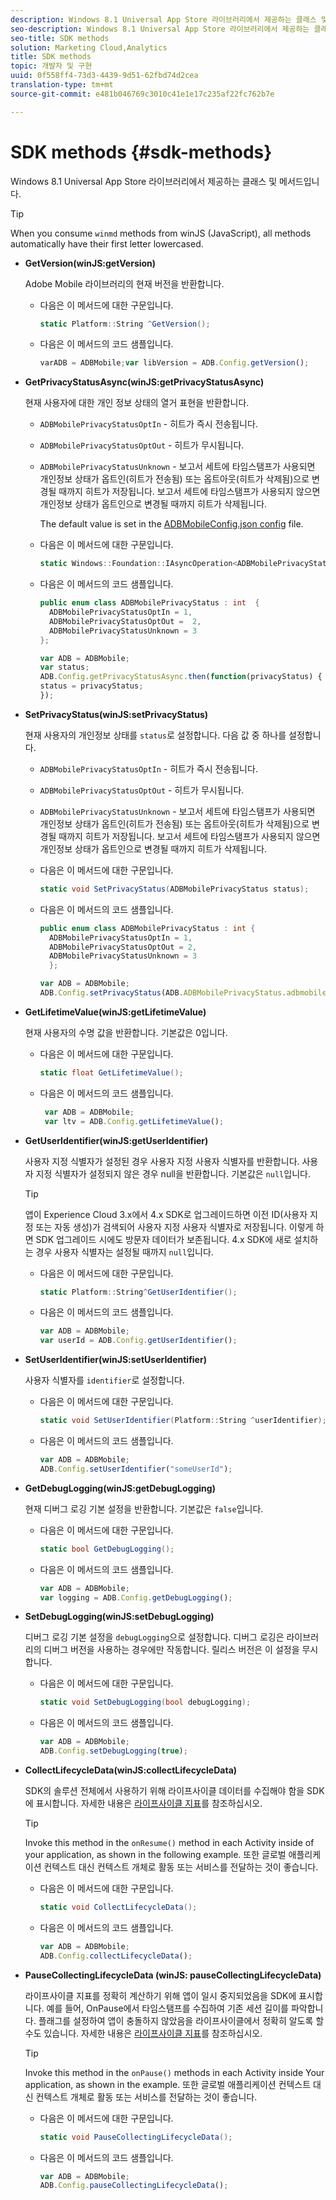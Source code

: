 ```yaml
---
description: Windows 8.1 Universal App Store 라이브러리에서 제공하는 클래스 및 메서드입니다.
seo-description: Windows 8.1 Universal App Store 라이브러리에서 제공하는 클래스 및 메서드입니다.
seo-title: SDK methods
solution: Marketing Cloud,Analytics
title: SDK methods
topic: 개발자 및 구현
uuid: 0f558ff4-73d3-4439-9d51-62fbd74d2cea
translation-type: tm+mt
source-git-commit: e481b046769c3010c41e1e17c235af22fc762b7e

---
```



# SDK methods {#sdk-methods}

Windows 8.1 Universal App Store 라이브러리에서 제공하는 클래스 및 메서드입니다.

>[!TIP]
>
>When you consume `winmd` methods from winJS (JavaScript), all methods automatically have their first letter lowercased.

* **GetVersion(winJS:getVersion)**

   Adobe Mobile 라이브러리의 현재 버전을 반환합니다.

   * 다음은 이 메서드에 대한 구문입니다.

      ```csharp
      static Platform::String ^GetVersion();
      ```

   * 다음은 이 메서드의 코드 샘플입니다.

      ```js
      varADB = ADBMobile;var libVersion = ADB.Config.getVersion(); 
      ```

* **GetPrivacyStatusAsync(winJS:getPrivacyStatusAsync)**

   현재 사용자에 대한 개인 정보 상태의 열거 표현을 반환합니다.

   * `ADBMobilePrivacyStatusOptIn` - 히트가 즉시 전송됩니다.
   * `ADBMobilePrivacyStatusOptOut` - 히트가 무시됩니다.
   * `ADBMobilePrivacyStatusUnknown` - 보고서 세트에 타임스탬프가 사용되면 개인정보 상태가 옵트인(히트가 전송됨) 또는 옵트아웃(히트가 삭제됨)으로 변경될 때까지 히트가 저장됩니다. 보고서 세트에 타임스탬프가 사용되지 않으면 개인정보 상태가 옵트인으로 변경될 때까지 히트가 삭제됩니다.

      The default value is set in the [ADBMobileConfig.json config](/help/windows-appstore/c-configuration/c.json.md) file.

   * 다음은 이 메서드에 대한 구문입니다.

      ```csharp
      static Windows::Foundation::IAsyncOperation<ADBMobilePrivacyStatus> ^getPrivacyStatusAsync(); 
      ```

   * 다음은 이 메서드의 코드 샘플입니다.

      ```csharp
      public enum class ADBMobilePrivacyStatus : int  {
        ADBMobilePrivacyStatusOptIn = 1, 
        ADBMobilePrivacyStatusOptOut =  2,
        ADBMobilePrivacyStatusUnknown = 3
      };
      ```

      ```js
      var ADB = ADBMobile;
      var status;
      ADB.Config.getPrivacyStatusAsync.then(function(privacyStatus) {
      status = privacyStatus;
      }); 
      ```

* **SetPrivacyStatus(winJS:setPrivacyStatus)**

   현재 사용자의 개인정보 상태를 `status`로 설정합니다. 다음 값 중 하나를 설정합니다.

   * `ADBMobilePrivacyStatusOptIn` - 히트가 즉시 전송됩니다.
   * `ADBMobilePrivacyStatusOptOut` - 히트가 무시됩니다.
   * `ADBMobilePrivacyStatusUnknown` - 보고서 세트에 타임스탬프가 사용되면 개인정보 상태가 옵트인(히트가 전송됨) 또는 옵트아웃(히트가 삭제됨)으로 변경될 때까지 히트가 저장됩니다. 보고서 세트에 타임스탬프가 사용되지 않으면 개인정보 상태가 옵트인으로 변경될 때까지 히트가 삭제됩니다.

   * 다음은 이 메서드에 대한 구문입니다.

      ```csharp
      static void SetPrivacyStatus(ADBMobilePrivacyStatus status);
      ```

   * 다음은 이 메서드의 코드 샘플입니다.

      ```csharp
      public enum class ADBMobilePrivacyStatus : int {
        ADBMobilePrivacyStatusOptIn = 1,
        ADBMobilePrivacyStatusOptOut = 2,
        ADBMobilePrivacyStatusUnknown = 3
        }; 
      ```

      ```js
      var ADB = ADBMobile;
      ADB.Config.setPrivacyStatus(ADB.ADBMobilePrivacyStatus.adbmobilePrivacyStatusOptIn); 
      ```

* **GetLifetimeValue(winJS:getLifetimeValue)**

   현재 사용자의 수명 값을 반환합니다. 기본값은 0입니다.

   * 다음은 이 메서드에 대한 구문입니다.

      ```csharp
      static float GetLifetimeValue();
      ```

   * 다음은 이 메서드의 코드 샘플입니다.

      ```js
       var ADB = ADBMobile;
       var ltv = ADB.Config.getLifetimeValue(); 
      ```

* **GetUserIdentifier(winJS:getUserIdentifier)**

   사용자 지정 식별자가 설정된 경우 사용자 지정 사용자 식별자를 반환합니다. 사용자 지정 식별자가 설정되지 않은 경우 null을 반환합니다. 기본값은 `null`입니다.

   >[!TIP]
   >
   >앱이 Experience Cloud 3.x에서 4.x SDK로 업그레이드하면 이전 ID(사용자 지정 또는 자동 생성)가 검색되어 사용자 지정 사용자 식별자로 저장됩니다. 이렇게 하면 SDK 업그레이드 시에도 방문자 데이터가 보존됩니다. 4.x SDK에 새로 설치하는 경우 사용자 식별자는 설정될 때까지 `null`입니다.

   * 다음은 이 메서드에 대한 구문입니다.

      ```csharp
      static Platform::String^GetUserIdentifier();
      ```

   * 다음은 이 메서드의 코드 샘플입니다.

      ```js
      var ADB = ADBMobile;
      var userId = ADB.Config.getUserIdentifier(); 
      ```

* **SetUserIdentifier(winJS:setUserIdentifier)**

   사용자 식별자를 `identifier`로 설정합니다.

   * 다음은 이 메서드에 대한 구문입니다.

      ```csharp
      static void SetUserIdentifier(Platform::String ^userIdentifier);
      ```

   * 다음은 이 메서드의 코드 샘플입니다.

      ```js
      var ADB = ADBMobile;
      ADB.Config.setUserIdentifier("someUserId"); 
      ```

* **GetDebugLogging(winJS:getDebugLogging)**

   현재 디버그 로깅 기본 설정을 반환합니다. 기본값은 `false`입니다.

   * 다음은 이 메서드에 대한 구문입니다.

      ```csharp
      static bool GetDebugLogging(); 
      ```

   * 다음은 이 메서드의 코드 샘플입니다.

      ```js
      var ADB = ADBMobile;
      var logging = ADB.Config.getDebugLogging(); 
      ```

* **SetDebugLogging(winJS:setDebugLogging)**

   디버그 로깅 기본 설정을 `debugLogging`으로 설정합니다. 디버그 로깅은 라이브러리의 디버그 버전을 사용하는 경우에만 작동합니다. 릴리스 버전은 이 설정을 무시합니다.

   * 다음은 이 메서드에 대한 구문입니다.

      ```csharp
      static void SetDebugLogging(bool debugLogging); 
      ```

   * 다음은 이 메서드의 코드 샘플입니다.

      ```js
      var ADB = ADBMobile;
      ADB.Config.setDebugLogging(true); 
      ```

* **CollectLifecycleData(winJS:collectLifecycleData)**

   SDK의 솔루션 전체에서 사용하기 위해 라이프사이클 데이터를 수집해야 함을 SDK에 표시합니다. 자세한 내용은 [라이프사이클 지표](/help/windows-appstore/metrics.md)를 참조하십시오.

   >[!TIP]
   >
   >Invoke this method in the `onResume()` method in each Activity inside of your application, as shown in the following example. 또한 글로벌 애플리케이션 컨텍스트 대신 컨텍스트 개체로 활동 또는 서비스를 전달하는 것이 좋습니다.

   * 다음은 이 메서드에 대한 구문입니다.

      ```csharp
      static void CollectLifecycleData();
      ```

   * 다음은 이 메서드의 코드 샘플입니다.

      ```js
      var ADB = ADBMobile;
      ADB.Config.collectLifecycleData(); 
      ```

* **PauseCollecting&#x200B;LifecycleData (winJS: pauseCollecting&#x200B;LifecycleData)**

   라이프사이클 지표를 정확히 계산하기 위해 앱이 일시 중지되었음을 SDK에 표시합니다. 예를 들어, OnPause에서 타임스탬프를 수집하여 기존 세션 길이를 파악합니다. 플래그를 설정하여 앱이 충돌하지 않았음을 라이프사이클에서 정확히 알도록 할 수도 있습니다. 자세한 내용은 [라이프사이클 지표](/help/windows-appstore/metrics.md)를 참조하십시오.

   >[!TIP]
   >
   >Invoke this method in the `onPause()` methods in each Activity inside Your application, as shown in the example. 또한 글로벌 애플리케이션 컨텍스트 대신 컨텍스트 개체로 활동 또는 서비스를 전달하는 것이 좋습니다.

   * 다음은 이 메서드에 대한 구문입니다.

      ```csharp
      static void PauseCollectingLifecycleData();
      ```

   * 다음은 이 메서드의 코드 샘플입니다.

      ```js
      var ADB = ADBMobile;
      ADB.Config.pauseCollectingLifecycleData();
      ```
